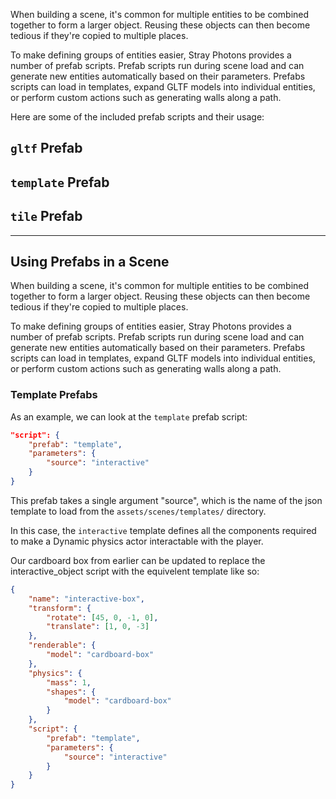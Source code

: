 When building a scene, it's common for multiple entities to be combined together to form a larger object.
Reusing these objects can then become tedious if they're copied to multiple places.

To make defining groups of entities easier, Stray Photons provides a number of prefab scripts.
Prefab scripts run during scene load and can generate new entities automatically based on their parameters.
Prefabs scripts can load in templates, expand GLTF models into individual entities, or perform custom actions such as generating walls along a path.

Here are some of the included prefab scripts and their usage:

## `gltf` Prefab



## `template` Prefab

## `tile` Prefab



-----------



## Using Prefabs in a Scene

When building a scene, it's common for multiple entities to be combined together to form a larger object.
Reusing these objects can then become tedious if they're copied to multiple places.

To make defining groups of entities easier, Stray Photons provides a number of prefab scripts.
Prefab scripts run during scene load and can generate new entities automatically based on their parameters.
Prefabs scripts can load in templates, expand GLTF models into individual entities, or perform custom actions such as generating walls along a path.


### Template Prefabs

As an example, we can look at the `template` prefab script:
```json
"script": {
    "prefab": "template",
    "parameters": {
        "source": "interactive"
    }
}
```
This prefab takes a single argument "source", which is the name of the json template to load from the `assets/scenes/templates/` directory.

In this case, the `interactive` template defines all the components required to make a Dynamic physics actor interactable with the player.

Our cardboard box from earlier can be updated to replace the interactive_object script with the equivelent template like so:
```json
{
    "name": "interactive-box",
    "transform": {
        "rotate": [45, 0, -1, 0],
        "translate": [1, 0, -3]
    },
    "renderable": {
        "model": "cardboard-box"
    },
    "physics": {
        "mass": 1,
        "shapes": {
            "model": "cardboard-box"
        }
    },
    "script": {
        "prefab": "template",
        "parameters": {
            "source": "interactive"
        }
    }
}
```
